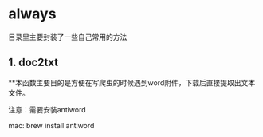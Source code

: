 # always
目录里主要封装了一些自己常用的方法
## 1. doc2txt
**本函数主要目的是方便在写爬虫的时候遇到word附件，下载后直接提取出文本文件。


注意：需要安装antiword


mac: brew install antiword

